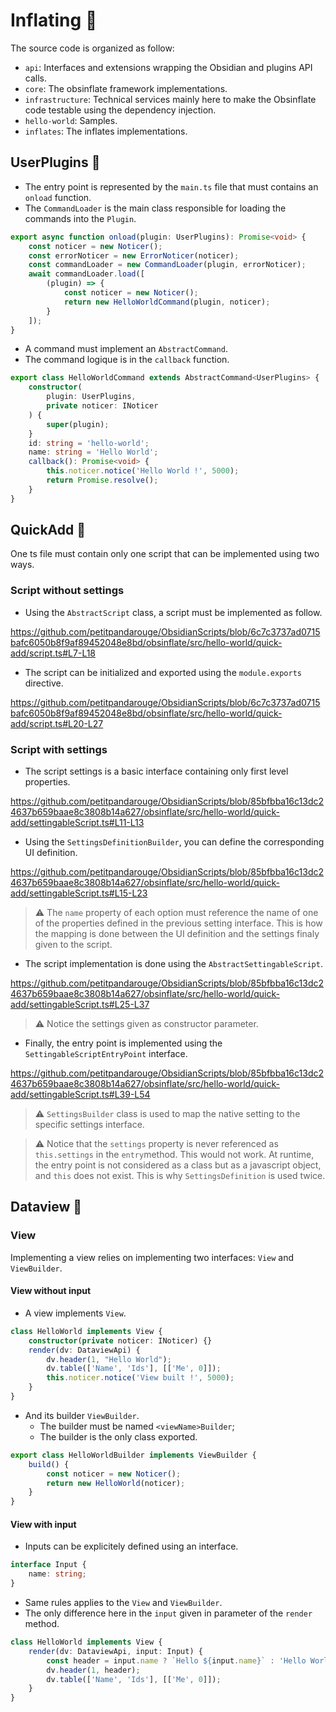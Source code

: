 # Inflating 🎈

The source code is organized as follow:
- `api`: Interfaces and extensions wrapping the Obsidian and plugins API calls.
- `core`: The obsinflate framework implementations.
- `infrastructure`: Technical services mainly here to make the Obsinflate code testable using the dependency injection.
- `hello-world`: Samples.
- `inflates`: The inflates implementations.

## UserPlugins 🧩

- The entry point is represented by the `main.ts` file that must contains an `onload` function.
- The `CommandLoader` is the main class responsible for loading the commands into the `Plugin`.

``` typescript
export async function onload(plugin: UserPlugins): Promise<void> {
    const noticer = new Noticer();
    const errorNoticer = new ErrorNoticer(noticer);
    const commandLoader = new CommandLoader(plugin, errorNoticer);
    await commandLoader.load([
        (plugin) => {
            const noticer = new Noticer();
            return new HelloWorldCommand(plugin, noticer);
        }
    ]);
}
```

- A command must implement an `AbstractCommand`.
- The command logique is in the `callback` function.

``` typescript
export class HelloWorldCommand extends AbstractCommand<UserPlugins> {
    constructor(
        plugin: UserPlugins,
        private noticer: INoticer
    ) {
        super(plugin);
    }
    id: string = 'hello-world';
    name: string = 'Hello World';
    callback(): Promise<void> {
        this.noticer.notice('Hello World !', 5000);
        return Promise.resolve();
    }
}
```

## QuickAdd 🧩

One ts file must contain only one script that can be implemented using two ways.

### Script without settings

- Using the `AbstractScript` class, a script must be implemented as follow.

https://github.com/petitpandarouge/ObsidianScripts/blob/6c7c3737ad0715bafc6050b8f9af89452048e8bd/obsinflate/src/hello-world/quick-add/script.ts#L7-L18

- The script can be initialized and exported using the `module.exports` directive.

https://github.com/petitpandarouge/ObsidianScripts/blob/6c7c3737ad0715bafc6050b8f9af89452048e8bd/obsinflate/src/hello-world/quick-add/script.ts#L20-L27

### Script with settings

- The script settings is a basic interface containing only first level properties.

https://github.com/petitpandarouge/ObsidianScripts/blob/85bfbba16c13dc24637b659baae8c3808b14a627/obsinflate/src/hello-world/quick-add/settingableScript.ts#L11-L13

- Using the `SettingsDefinitionBuilder`, you can define the corresponding UI definition.

https://github.com/petitpandarouge/ObsidianScripts/blob/85bfbba16c13dc24637b659baae8c3808b14a627/obsinflate/src/hello-world/quick-add/settingableScript.ts#L15-L23

> ⚠️ The `name` property of each option must reference the name of one of the properties defined in the previous setting interface. This is how the mapping is done between the UI definition and the settings finaly given to the script.

- The script implementation is done using the `AbstractSettingableScript`.

https://github.com/petitpandarouge/ObsidianScripts/blob/85bfbba16c13dc24637b659baae8c3808b14a627/obsinflate/src/hello-world/quick-add/settingableScript.ts#L25-L37

> ⚠️ Notice the settings given as constructor parameter.

- Finally, the entry point is implemented using the `SettingableScriptEntryPoint` interface.

https://github.com/petitpandarouge/ObsidianScripts/blob/85bfbba16c13dc24637b659baae8c3808b14a627/obsinflate/src/hello-world/quick-add/settingableScript.ts#L39-L54

> ⚠️ `SettingsBuilder` class is used to map the native setting to the specific settings interface.

> ⚠️ Notice that the `settings` property is never referenced as `this.settings` in the `entry`method. This would not work. At runtime, the entry point is not considered as a class but as a javascript object, and `this` does not exist. This is why `SettingsDefinition` is used twice.

## Dataview 🧩

### View

Implementing a view relies on implementing two interfaces: `View` and `ViewBuilder`.

#### View without input

- A view implements `View`.

``` typescript
class HelloWorld implements View {
    constructor(private noticer: INoticer) {}
    render(dv: DataviewApi) {
        dv.header(1, "Hello World");
        dv.table(['Name', 'Ids'], [['Me', 0]]);
        this.noticer.notice('View built !', 5000);
    }
}
```

- And its builder `ViewBuilder`.
  - The builder must be named `<viewName>Builder`;
  - The builder is the only class exported.

``` typescript
export class HelloWorldBuilder implements ViewBuilder {
    build() {
        const noticer = new Noticer();
        return new HelloWorld(noticer);
    }
}
```

#### View with input

- Inputs can be explicitely defined using an interface.

``` typescript
interface Input {
    name: string;
}
```

- Same rules applies to the `View` and `ViewBuilder`.
- The only difference here in the `input` given in parameter of the `render` method.

``` typescript
class HelloWorld implements View {
    render(dv: DataviewApi, input: Input) {
        const header = input.name ? `Hello ${input.name}` : 'Hello World';
        dv.header(1, header);
        dv.table(['Name', 'Ids'], [['Me', 0]]);
    }
}
```
